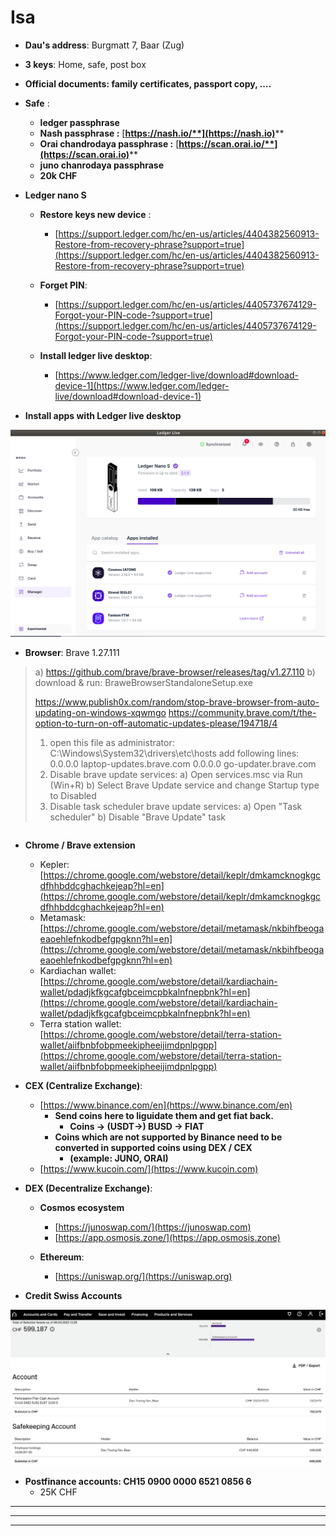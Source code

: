 # Isa

* **Dau's address**: Burgmatt 7, Baar (Zug)
* **3 keys**: Home, safe, post box
* **Official documents: family certificates, passport copy, ....**
* **Safe** :&#x20;
  * **ledger passphrase**
  * **Nash passphrase :** [**https://nash.io/**](https://nash.io)****
  * **Orai chandrodaya passphrase :** [**https://scan.orai.io/**](https://scan.orai.io)****
  * **juno chanrodaya passphrase**&#x20;
  * **20k CHF**
* **Ledger nano S**
  * **Restore keys new device** :&#x20;
    * [https://support.ledger.com/hc/en-us/articles/4404382560913-Restore-from-recovery-phrase?support=true](https://support.ledger.com/hc/en-us/articles/4404382560913-Restore-from-recovery-phrase?support=true)
  * **Forget PIN**:
    * [https://support.ledger.com/hc/en-us/articles/4405737674129-Forgot-your-PIN-code-?support=true](https://support.ledger.com/hc/en-us/articles/4405737674129-Forgot-your-PIN-code-?support=true)
  *   **Install ledger live desktop**:

      * [https://www.ledger.com/ledger-live/download#download-device-1](https://www.ledger.com/ledger-live/download#download-device-1)


* **Install apps with Ledger live desktop**

![](<.gitbook/assets/image (11).png>)

* **Browser**: Brave 1.27.111

>
>
> a) https://github.com/brave/brave-browser/releases/tag/v1.27.110 b) download & run: BraweBrowserStandaloneSetup.exe
>
> https://www.publish0x.com/random/stop-brave-browser-from-auto-updating-on-windows-xqwmgo https://community.brave.com/t/the-option-to-turn-on-off-automatic-updates-please/194718/4
>
> 1. open this file as administrator: C:\Windows\System32\drivers\etc\hosts add following lines: 0.0.0.0 laptop-updates.brave.com 0.0.0.0 go-updater.brave.com
> 2. Disable brave update services: a) Open services.msc via Run (Win+R) b) Select Brave Update service and change Startup type to Disabled
> 3. Disable task scheduler brave update services: a) Open "Task scheduler" b) Disable "Brave Update" task

```
```



* **Chrome / Brave extension**
  * Kepler: [https://chrome.google.com/webstore/detail/keplr/dmkamcknogkgcdfhhbddcghachkejeap?hl=en](https://chrome.google.com/webstore/detail/keplr/dmkamcknogkgcdfhhbddcghachkejeap?hl=en)
  * Metamask: [https://chrome.google.com/webstore/detail/metamask/nkbihfbeogaeaoehlefnkodbefgpgknn?hl=en](https://chrome.google.com/webstore/detail/metamask/nkbihfbeogaeaoehlefnkodbefgpgknn?hl=en)
  * Kardiachan wallet: [https://chrome.google.com/webstore/detail/kardiachain-wallet/pdadjkfkgcafgbceimcpbkalnfnepbnk?hl=en](https://chrome.google.com/webstore/detail/kardiachain-wallet/pdadjkfkgcafgbceimcpbkalnfnepbnk?hl=en)
  * Terra station wallet: [https://chrome.google.com/webstore/detail/terra-station-wallet/aiifbnbfobpmeekipheeijimdpnlpgpp](https://chrome.google.com/webstore/detail/terra-station-wallet/aiifbnbfobpmeekipheeijimdpnlpgpp)
*   **CEX (Centralize Exchange)**:

    * [https://www.binance.com/en](https://www.binance.com/en) &#x20;
      * **Send coins here to liguidate them and get fiat back.**&#x20;
        * **Coins -> (USDT->) BUSD -> FIAT**
      * **Coins which are not supported by Binance need to be converted in supported coins using DEX / CEX**&#x20;
        * **(example: JUNO, ORAI)**
    * [https://www.kucoin.com/](https://www.kucoin.com)


* **DEX (Decentralize Exchange)**:
  * **Cosmos ecosystem**
    * [https://junoswap.com/](https://junoswap.com)
    * [https://app.osmosis.zone/](https://app.osmosis.zone)
  *   **Ethereum**:

      * [https://uniswap.org/](https://uniswap.org)


* **Credit Swiss Accounts**

![](<.gitbook/assets/image (10).png>)

* **Postfinance accounts: CH15 0900 0000 6521 0856 6**
  * 25K CHF

****

****

****
